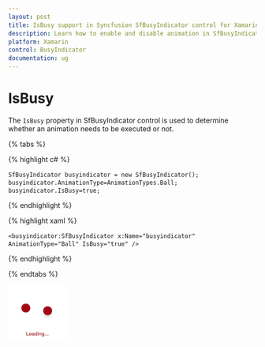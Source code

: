 ```yaml
---
layout: post
title: IsBusy support in Syncfusion SfBusyIndicator control for Xamarin.Forms
description: Learn how to enable and disable animation in SfBusyIndicator
platform: Xamarin
control: BusyIndicator
documentation: ug
---
```

# IsBusy

The `IsBusy` property in SfBusyIndicator control is used to determine whether an animation needs to be executed or not.

{% tabs %}

{% highlight c# %}

	SfBusyIndicator busyindicator = new SfBusyIndicator();
	busyindicator.AnimationType=AnimationTypes.Ball;
	busyindicator.IsBusy=true;

{% endhighlight %}

{% highlight xaml %}

	<busyindicator:SfBusyIndicator x:Name="busyindicator" AnimationType="Ball" IsBusy="true" />
	
{% endhighlight %}

{% endtabs %}

![](images/IsBusy.png) 


